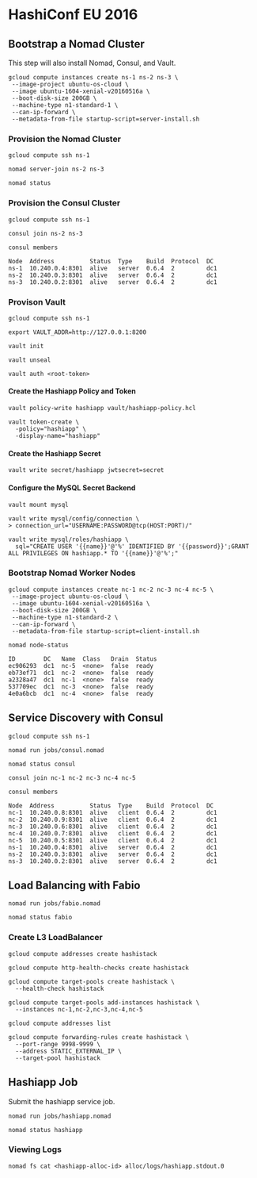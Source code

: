 # HashiConf EU 2016

## Bootstrap a Nomad Cluster

This step will also install Nomad, Consul, and Vault.

```
gcloud compute instances create ns-1 ns-2 ns-3 \
 --image-project ubuntu-os-cloud \
 --image ubuntu-1604-xenial-v20160516a \
 --boot-disk-size 200GB \
 --machine-type n1-standard-1 \
 --can-ip-forward \
 --metadata-from-file startup-script=server-install.sh
```

### Provision the Nomad Cluster

```
gcloud compute ssh ns-1
```

```
nomad server-join ns-2 ns-3
```

```
nomad status
```

### Provision the Consul Cluster

```
gcloud compute ssh ns-1
```

```
consul join ns-2 ns-3
```

```
consul members
```
```
Node  Address          Status  Type    Build  Protocol  DC
ns-1  10.240.0.4:8301  alive   server  0.6.4  2         dc1
ns-2  10.240.0.3:8301  alive   server  0.6.4  2         dc1
ns-3  10.240.0.2:8301  alive   server  0.6.4  2         dc1
```

### Provison Vault

```
gcloud compute ssh ns-1
```

```
export VAULT_ADDR=http://127.0.0.1:8200
```

```
vault init
```

```
vault unseal
```

```
vault auth <root-token>
```

#### Create the Hashiapp Policy and Token

```
vault policy-write hashiapp vault/hashiapp-policy.hcl
```

```
vault token-create \
  -policy="hashiapp" \
  -display-name="hashiapp"
```

#### Create the Hashiapp Secret

```
vault write secret/hashiapp jwtsecret=secret
```

#### Configure the MySQL Secret Backend

```
vault mount mysql
```

```
vault write mysql/config/connection \
> connection_url="USERNAME:PASSWORD@tcp(HOST:PORT)/"
```

```
vault write mysql/roles/hashiapp \
  sql="CREATE USER '{{name}}'@'%' IDENTIFIED BY '{{password}}';GRANT ALL PRIVILEGES ON hashiapp.* TO '{{name}}'@'%';"
```

### Bootstrap Nomad Worker Nodes

```
gcloud compute instances create nc-1 nc-2 nc-3 nc-4 nc-5 \
 --image-project ubuntu-os-cloud \
 --image ubuntu-1604-xenial-v20160516a \
 --boot-disk-size 200GB \
 --machine-type n1-standard-2 \
 --can-ip-forward \
 --metadata-from-file startup-script=client-install.sh
```

```
nomad node-status
```
```
ID        DC   Name  Class   Drain  Status
ec906293  dc1  nc-5  <none>  false  ready
eb73ef71  dc1  nc-2  <none>  false  ready
a2328a47  dc1  nc-1  <none>  false  ready
537709ec  dc1  nc-3  <none>  false  ready
4e0a6bcb  dc1  nc-4  <none>  false  ready
```

## Service Discovery with Consul

```
gcloud compute ssh ns-1
```

```
nomad run jobs/consul.nomad
```

```
nomad status consul
```

```
consul join nc-1 nc-2 nc-3 nc-4 nc-5
```

```
consul members
```
```
Node  Address          Status  Type    Build  Protocol  DC
nc-1  10.240.0.8:8301  alive   client  0.6.4  2         dc1
nc-2  10.240.0.9:8301  alive   client  0.6.4  2         dc1
nc-3  10.240.0.6:8301  alive   client  0.6.4  2         dc1
nc-4  10.240.0.7:8301  alive   client  0.6.4  2         dc1
nc-5  10.240.0.5:8301  alive   client  0.6.4  2         dc1
ns-1  10.240.0.4:8301  alive   server  0.6.4  2         dc1
ns-2  10.240.0.3:8301  alive   server  0.6.4  2         dc1
ns-3  10.240.0.2:8301  alive   server  0.6.4  2         dc1
```

## Load Balancing with Fabio

```
nomad run jobs/fabio.nomad
```

```
nomad status fabio
```

### Create L3 LoadBalancer

```
gcloud compute addresses create hashistack
```

```
gcloud compute http-health-checks create hashistack
```

```
gcloud compute target-pools create hashistack \
  --health-check hashistack
```

```
gcloud compute target-pools add-instances hashistack \
  --instances nc-1,nc-2,nc-3,nc-4,nc-5
```

```
gcloud compute addresses list
```

```
gcloud compute forwarding-rules create hashistack \
  --port-range 9998-9999 \
  --address STATIC_EXTERNAL_IP \
  --target-pool hashistack
```

## Hashiapp Job

Submit the hashiapp service job.

```
nomad run jobs/hashiapp.nomad
```

```
nomad status hashiapp
```

### Viewing Logs

```
nomad fs cat <hashiapp-alloc-id> alloc/logs/hashiapp.stdout.0
```
